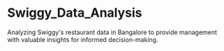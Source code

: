 # Swiggy_Data_Analysis
Analyzing Swiggy's restaurant data in Bangalore to provide management with valuable insights for informed decision-making.

